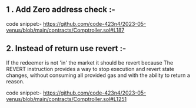 ## 1 . Add Zero address check :-

code snippet:-
https://github.com/code-423n4/2023-05-venus/blob/main/contracts/Comptroller.sol#L187

## 2. Instead of return use revert :-
If the redeemer is not 'in' the market it should be revert because 
The REVERT instruction provides a way to stop execution and revert state changes, without consuming all provided gas and with the ability to return a reason.

code snippet:-
https://github.com/code-423n4/2023-05-venus/blob/main/contracts/Comptroller.sol#L1251